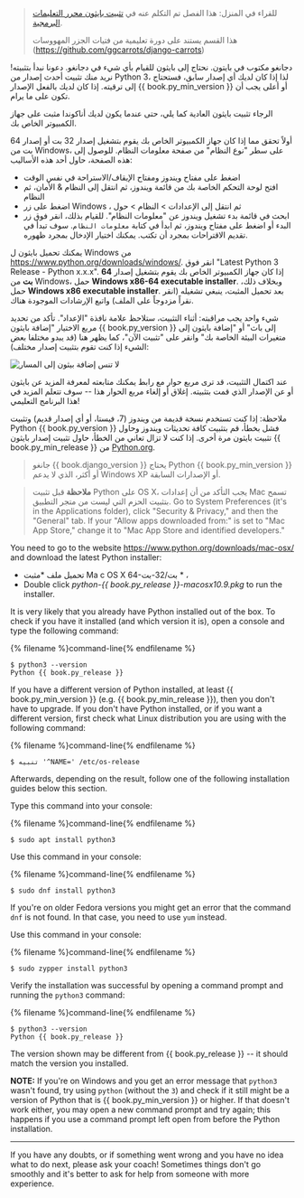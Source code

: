 > للقراء في المنزل: هذا الفصل تم التكلم عنه في [تثبيت بايثون محرر التعليمات البرمجية](https://www.youtube.com/watch?v=pVTaqzKZCdA).
> 
> هذا القسم يستند على دورة تعليمية من فتيات الجزر المهووسات (https://github.com/ggcarrots/django-carrots)

دجانغو مكتوب في بايتون. نحتاج إلى بايثون للقيام بأي شيء في دجانغو. دعونا نبدأ بتثبيته! نريد منك تثبيت أحدث إصدار من Python 3، لذا إذا كان لديك أي إصدار سابق، فستحتاج إلى ترقيته. إذا كان لديك بالفعل الإصدار {{ book.py_min_version }} أو أعلى يجب أن تكون على ما يرام.

الرجاء تثبيت بايثون العادية كما يلي، حتى عندما يكون لديك أناكوندا مثبت على جهاز الكمبيوتر الخاص بك.

<!--sec data-title="Install Python: Windows" data-id="python_windows" data-collapse=true ces-->

أولاً تحقق مما إذا كان جهاز الكمبيوتر الخاص بك يقوم بتشغيل إصدار 32 بت أو إصدار 64 بت من Windows، على سطر "نوع النظام" من صفحة معلومات النظام. للوصول إلى هذه الصفحة، حاول أحد هذه الأساليب:

* اضغط على مفتاح ويندوز ومفتاح الإيقاف/الاستراحة في نفس الوقت
* افتح لوحة التحكم الخاصة بك من قائمة ويندوز، ثم انتقل إلى النظام & الأمان، ثم النظام
* اضغط على زر Windows ، ثم انتقل إلى الإعدادات > النظام > حول
* ابحث في قائمة بدء تشغيل ويندوز عن "معلومات النظام". للقيام بذلك، انقر فوق زر البدء أو اضغط على مفتاح ويندوز، ثم ابدأ في كتابة `معلومات النظام`. سوف تبدأ في تقديم الاقتراحات بمجرد أن تكتب. يمكنك اختيار الإدخال بمجرد ظهوره.

يمكنك تحميل بايثون ل Windows من https://www.python.org/downloads/windows/. انقر فوق "Latest Python 3 Release - Python x.x.x". إذا كان جهاز الكمبيوتر الخاص بك يقوم بتشغيل إصدار **64 بت** من Windows، حمل **Windows x86-64 executable installer**. وبخلاف ذلك، حمل **Windows x86 executable installer**. بعد تحميل المثبت، ينبغي تشغيله (انقر نقراً مزدوجاً على الملف) واتبع الإرشادات الموجودة هناك.

شيء واحد يجب مراقبته: أثناء التثبيت، ستلاحظ علامة نافذة "الإعداد". تأكد من تحديد مربع الاختيار "إضافة بايثون {{ book.py_version }} إلى باث" أو "إضافة بايثون إلى متغيرات البيئة الخاصة بك" وانقر على "تثبيت الآن"، كما يظهر هنا (قد يبدو مختلفا بعض الشيء إذا كنت تقوم بتثبيت إصدار مختلف):

![لا تنس إضافة بيثون إلى المسار](../python_installation/images/python-installation-options.png)

عند اكتمال التثبيت، قد ترى مربع حوار مع رابط يمكنك متابعته لمعرفة المزيد عن بايثون أو عن الإصدار الذي قمت بتثبيته. إغلاق أو إلغاء مربع الحوار هذا -- سوف تتعلم المزيد في هذا البرنامج التعليمي!

ملاحظة: إذا كنت تستخدم نسخة قديمة من ويندوز (7، فيستا، أو أي إصدار قديم) وتثبيت Python {{ book.py_version }} فشل بخطأ، قم بتثبيت كافة تحديثات ويندوز وحاول تثبيت بايثون مرة أخرى. إذا كنت لا تزال تعاني من الخطأ، حاول تثبيت إصدار بايثون {{ book.py_min_release }} من [Python.org](https://www.python.org/downloads/windows/).

> جانغو {{ book.django_version }} يحتاج Python {{ book.py_min_version }} أو أكثر، الذي لا يدعم Windows XP أو الإصدارات السابقة.

<!--endsec-->

<!--sec data-title="Install Python: OS X" data-id="python_OSX"
data-collapse=true ces-->

> **ملاحظة** قبل تثبيت Python على OS X، يجب التأكد من أن إعدادات Mac تسمح بتثبيت الحزم التي ليست من متجر التطبيق. Go to System Preferences (it's in the Applications folder), click "Security & Privacy," and then the "General" tab. If your "Allow apps downloaded from:" is set to "Mac App Store," change it to "Mac App Store and identified developers."

You need to go to the website https://www.python.org/downloads/mac-osx/ and download the latest Python installer:

* تحميل ملف *مثبت Ma c OS X 64-بت/32-بت * ،
* Double click *python-{{ book.py_release }}-macosx10.9.pkg* to run the installer.

<!--endsec-->

<!--sec data-title="Install Python: Linux" data-id="python_linux"
data-collapse=true ces-->

It is very likely that you already have Python installed out of the box. To check if you have it installed (and which version it is), open a console and type the following command:

{% filename %}command-line{% endfilename %}

    $ python3 --version
    Python {{ book.py_release }}
    

If you have a different version of Python installed, at least {{ book.py_min_version }} (e.g. {{ book.py_min_release }}), then you don't have to upgrade. If you don't have Python installed, or if you want a different version, first check what Linux distribution you are using with the following command:

{% filename %}command-line{% endfilename %}

    $ تنبيه '^NAME=' /etc/os-release
    

Afterwards, depending on the result, follow one of the following installation guides below this section.

<!--endsec-->

<!--sec data-title="Install Python: Debian or Ubuntu" data-id="python_debian" data-collapse=true ces-->

Type this command into your console:

{% filename %}command-line{% endfilename %}

    $ sudo apt install python3
    

<!--endsec-->

<!--sec data-title="Install Python: Fedora" data-id="python_fedora"
data-collapse=true ces-->

Use this command in your console:

{% filename %}command-line{% endfilename %}

    $ sudo dnf install python3
    

If you're on older Fedora versions you might get an error that the command `dnf` is not found. In that case, you need to use `yum` instead.

<!--endsec-->

<!--sec data-title="Install Python: openSUSE" data-id="python_openSUSE"
data-collapse=true ces-->

Use this command in your console:

{% filename %}command-line{% endfilename %}

    $ sudo zypper install python3
    

<!--endsec-->

Verify the installation was successful by opening a command prompt and running the `python3` command:

{% filename %}command-line{% endfilename %}

    $ python3 --version
    Python {{ book.py_release }}
    

The version shown may be different from {{ book.py_release }} -- it should match the version you installed.

**NOTE:** If you're on Windows and you get an error message that `python3` wasn't found, try using `python` (without the `3`) and check if it still might be a version of Python that is {{ book.py_min_version }} or higher. If that doesn't work either, you may open a new command prompt and try again; this happens if you use a command prompt left open from before the Python installation.

* * *

If you have any doubts, or if something went wrong and you have no idea what to do next, please ask your coach! Sometimes things don't go smoothly and it's better to ask for help from someone with more experience.